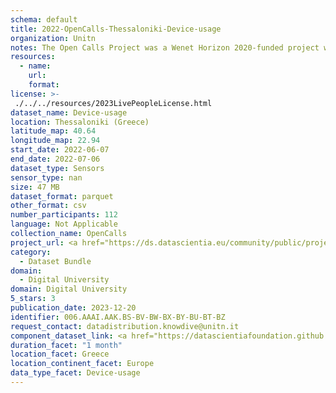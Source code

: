```yaml
---
schema: default
title: 2022-OpenCalls-Thessaloniki-Device-usage
organization: Unitn
notes: The Open Calls Project was a Wenet Horizon 2020-funded project with the goal of developing a diversity-aware, machine-mediated paradigm for social interactions. It collected information on the diversity and social contribution activities of the students at the University of Thessaly (UTH) in Greece. The purpose of this research was to gather and study the diversity of students (in terms of subject and level of study, age, gender, personality traits, moral and social values, beliefs, and attitudes towards others and life) participating in social contribution activities. The i-Log application was used to collect sensor data and time diaries from participants over the course of the study. Two questionnaires were also administered to respondents to gather demographic, profiling data, and student career information.
resources:
  - name: 
    url: 
    format: 
license: >-
 ./../../resources/2023LivePeopleLicense.html
dataset_name: Device-usage
location: Thessaloniki (Greece)
latitude_map: 40.64
longitude_map: 22.94
start_date: 2022-06-07
end_date: 2022-07-06
dataset_type: Sensors
sensor_type: nan
size: 47 MB
dataset_format: parquet
other_format: csv
number_participants: 112
language: Not Applicable
collection_name: OpenCalls
project_url: <a href="https://ds.datascientia.eu/community/public/projects/1e465a20-1650-42f7-88d4-d7b1b8ed6bb5">https://ds.datascientia.eu/community/public/projects/1e465a20-1650-42f7-88d4-d7b1b8ed6bb5</a>
category: 
  - Dataset Bundle
domain: 
  - Digital University
domain: Digital University
5_stars: 3
publication_date: 2023-12-20
identifier: 006.AAAI.AAK.BS-BV-BW-BX-BY-BU-BT-BZ
request_contact: datadistribution.knowdive@unitn.it
component_dataset_link: <a href="https://datascientiafoundation.github.io/LivePeople/datasets/2022-OC2-Thessaloniki-Airplane%20Mode%20Event/">2022-OC2-Thessaloniki-Airplane Mode Event</a>, <a href="https://datascientiafoundation.github.io/LivePeople/datasets/2022-OC2-Thessaloniki-Battery%20Monitoring%20Log/">2022-OC2-Thessaloniki-Battery Monitoring Log</a>, <a href="https://datascientiafoundation.github.io/LivePeople/datasets/2022-OC2-Thessaloniki-Batterycharge%20Event/">2022-OC2-Thessaloniki-Batterycharge Event</a>, <a href="https://datascientiafoundation.github.io/LivePeople/datasets/2022-OC2-Thessaloniki-Doze%20Event/">2022-OC2-Thessaloniki-Doze Event</a>, <a href="https://datascientiafoundation.github.io/LivePeople/datasets/2022-OC2-Thessaloniki-Ring%20Mode%20Event/">2022-OC2-Thessaloniki-Ring Mode Event</a>, <a href="https://datascientiafoundation.github.io/LivePeople/datasets/2022-OC2-Thessaloniki-Screen%20Event/">2022-OC2-Thessaloniki-Screen Event</a>, <a href="https://datascientiafoundation.github.io/LivePeople/datasets/2022-OC2-Thessaloniki-Touch%20Event/">2022-OC2-Thessaloniki-Touch Event</a>, <a href="https://datascientiafoundation.github.io/LivePeople/datasets/2022-OC2-Thessaloniki-User%20Presence%20Event/">2022-OC2-Thessaloniki-User Presence Event</a>
duration_facet: "1 month"
location_facet: Greece
location_continent_facet: Europe
data_type_facet: Device-usage
---
```

